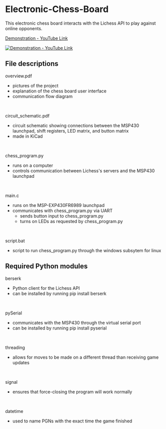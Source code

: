 # Electronic-Chess-Board

This electronic chess board interacts with the Lichess API to play against online opponents.

[Demonstration - YouTube Link](https://youtu.be/tFdRU_AOMV4)
<br>  

[![Demonstration - YouTube Link](https://img.youtube.com/vi/tFdRU_AOMV4/default.jpg)](https://youtu.be/tFdRU_AOMV4)

## File descriptions

overview.pdf
* pictures of the project
* explanation of the chess board user interface
* communication flow diagram
<br>  

circuit_schematic.pdf
* circuit schematic showing connections between the MSP430 launchpad, shift registers, LED matrix, and button matrix
* made in KiCad
<br>  

chess_program.py
* runs on a computer
* controls communication between Lichess's servers and the MSP430 launchpad
<br>

main.c
* runs on the MSP-EXP430FR6989 launchpad
* communicates with chess_program.py via UART
  * sends button input to chess_program.py
  * turns on LEDs as requested by chess_program.py
<br>  

script.bat
* script to run chess_program.py through the windows subsytem for linux

## Required Python modules
berserk
* Python client for the Lichess API
* can be installed by running pip install berserk
<br>  

pySerial
* communicates with the MSP430 through the virtual serial port
* can be installed by running pip install pyserial
<br>  

threading
* allows for moves to be made on a different thread than receiving game updates
<br>  

signal
* ensures that force-closing the program will work normally
<br>  

datetime
* used to name PGNs with the exact time the game finished
